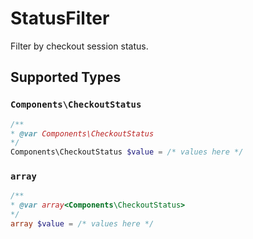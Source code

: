 # StatusFilter

Filter by checkout session status.


## Supported Types

### `Components\CheckoutStatus`

```php
/**
* @var Components\CheckoutStatus
*/
Components\CheckoutStatus $value = /* values here */
```

### `array`

```php
/**
* @var array<Components\CheckoutStatus>
*/
array $value = /* values here */
```

